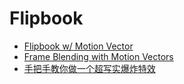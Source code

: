 
# Flipbook

- [Flipbook w/ Motion Vector](https://zhuanlan.zhihu.com/p/27164602)
- [Frame Blending with Motion Vectors](http://www.klemenlozar.com/frame-blending-with-motion-vectors/)
- [手把手教你做一个超写实爆炸特效](https://www.gameres.com/845689.html)
